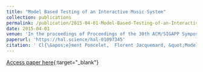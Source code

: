 ```yaml
---
title: "Model Based Testing of an Interactive Music System"
collection: publications
permalink: /publication/2015-04-01-Model-Based-Testing-of-an-Interactive-Music-System
date: 2015-04-01
venue: 'In the proceedings of Proceedings of the 30th ACM/SIGAPP Symposium On Applied Computing (ACM SAC)'
paperurl: 'https://hal.science/hal-01097345'
citation: ' Cl{\&apos;e}ment Poncelet,  Florent Jacquemard, &quot;Model Based Testing of an Interactive Music System.&quot; In the proceedings of Proceedings of the 30th ACM/SIGAPP Symposium On Applied Computing (ACM SAC), 2015.'
---
```

[Access paper here](https://hal.science/hal-01097345){:target="_blank"}
